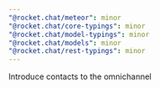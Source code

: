 ```yaml
---
"@rocket.chat/meteor": minor
"@rocket.chat/core-typings": minor
"@rocket.chat/model-typings": minor
"@rocket.chat/models": minor
"@rocket.chat/rest-typings": minor
---
```


Introduce contacts to the omnichannel
